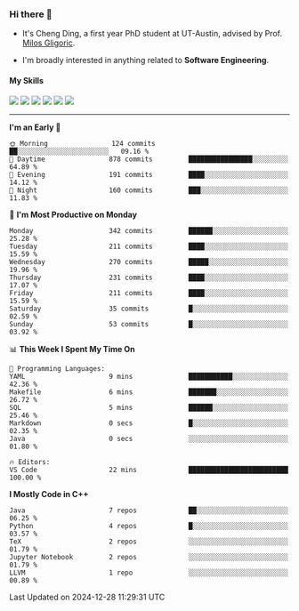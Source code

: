 ### Hi there 👋

* It's Cheng Ding, a first year PhD student at UT-Austin, advised by Prof. [Milos Gligoric](https://users.ece.utexas.edu/~gligoric/).

* I'm broadly interested in anything related to **Software Engineering**.

#### My Skills

![](https://img.shields.io/badge/C++-65318e?logo=cplusplus&logoColor=fff)
![](https://img.shields.io/badge/Python-3e74a2?logo=python&logoColor=fff)
![](https://img.shields.io/badge/C-5654a2?logo=c&logoColor=fff)
![](https://img.shields.io/badge/Go-00aaff?logo=go&logoColor=fff)
![](https://img.shields.io/badge/Docker-0088ff?logo=docker&logoColor=fff)
![](https://img.shields.io/badge/Apache-D22128?logo=apache&logoColor=fff)

---
<!--START_SECTION:waka-->
**I'm an Early 🐤** 

```text
🌞 Morning                124 commits         ██░░░░░░░░░░░░░░░░░░░░░░░   09.16 % 
🌆 Daytime                878 commits         ████████████████░░░░░░░░░   64.89 % 
🌃 Evening                191 commits         ████░░░░░░░░░░░░░░░░░░░░░   14.12 % 
🌙 Night                  160 commits         ███░░░░░░░░░░░░░░░░░░░░░░   11.83 % 
```
📅 **I'm Most Productive on Monday** 

```text
Monday                   342 commits         ██████░░░░░░░░░░░░░░░░░░░   25.28 % 
Tuesday                  211 commits         ████░░░░░░░░░░░░░░░░░░░░░   15.59 % 
Wednesday                270 commits         █████░░░░░░░░░░░░░░░░░░░░   19.96 % 
Thursday                 231 commits         ████░░░░░░░░░░░░░░░░░░░░░   17.07 % 
Friday                   211 commits         ████░░░░░░░░░░░░░░░░░░░░░   15.59 % 
Saturday                 35 commits          █░░░░░░░░░░░░░░░░░░░░░░░░   02.59 % 
Sunday                   53 commits          █░░░░░░░░░░░░░░░░░░░░░░░░   03.92 % 
```


📊 **This Week I Spent My Time On** 

```text
💬 Programming Languages: 
YAML                     9 mins              ███████████░░░░░░░░░░░░░░   42.36 % 
Makefile                 6 mins              ███████░░░░░░░░░░░░░░░░░░   26.72 % 
SQL                      5 mins              ██████░░░░░░░░░░░░░░░░░░░   25.46 % 
Markdown                 0 secs              █░░░░░░░░░░░░░░░░░░░░░░░░   02.35 % 
Java                     0 secs              ░░░░░░░░░░░░░░░░░░░░░░░░░   01.80 % 

🔥 Editors: 
VS Code                  22 mins             █████████████████████████   100.00 % 
```

**I Mostly Code in C++** 

```text
Java                     7 repos             ██░░░░░░░░░░░░░░░░░░░░░░░   06.25 % 
Python                   4 repos             █░░░░░░░░░░░░░░░░░░░░░░░░   03.57 % 
TeX                      2 repos             ░░░░░░░░░░░░░░░░░░░░░░░░░   01.79 % 
Jupyter Notebook         2 repos             ░░░░░░░░░░░░░░░░░░░░░░░░░   01.79 % 
LLVM                     1 repo              ░░░░░░░░░░░░░░░░░░░░░░░░░   00.89 % 
```




 Last Updated on 2024-12-28 11:29:31 UTC
<!--END_SECTION:waka-->
